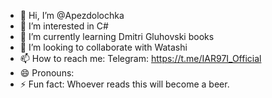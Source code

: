 - 👋 Hi, I’m @Apezdolochka
- 👀 I’m interested in C#
- 🌱 I’m currently learning Dmitri Gluhovski books
- 💞️ I’m looking to collaborate with Watashi 
- 📫 How to reach me: Telegram: https://t.me/IAR97I_Official
- 😄 Pronouns: 
- ⚡ Fun fact: Whoever reads this will become a beer.

